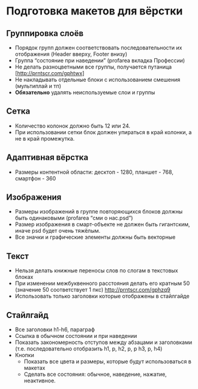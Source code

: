# Подготовка макетов для вёрстки

## Группировка слоёв 
* Порядок групп должен соответствовать последовательности их отображения (Header вверху, Footer внизу)
* Группа “состояние при наведении” (profarea вкладка Профессии)
* Не делать разноцветными все группы, получается путаница
	[http://prntscr.com/gphtwx]
* Не накладывать отдельные блоки с использованием смешения (мультиплай и тп)
* **Обязательно** удалять неиспользуемые слои и группы

## Сетка
* Количество колонок должно быть 12 или 24.
* При использовании сетки блок должен упираться в край колонки, а не в край промежутка.

## Адаптивная вёрстка
* Размеры контентной области: десктоп - 1280, планшет - 768, смартфон - 360

## Изображения
* Размеры изображений в группе повторяющихся блоков должны быть одинаковыми (profarea “сми о нас.psd”)
* Размер изображения в смарт-объекте не должен быть гигантским, иначе psd будет очень тяжёлым.
* Все значки и графические элементы должны быть векторные

## Текст
* Нельзя делать книжные переносы слов по слогам в текстовых блоках
* При изменении межбуквенного расстояния делать его кратным 50 (значение 50 соответствует 1 пкс)
	http://prntscr.com/gphzq9
* Использовать только заголовки которые отображены в стайлгайде

## Стайлгайд
* Все заголовки h1-h6, параграф
* Ссылка в обычном состоянии и при наведении
* Показать закономерность отступов между абзацами и заголовками
	(т.е. последовательно отобразить h1, p, h2, p, p h3, p, h4)
* Кнопки 
	* Показать все цвета и размеры, которые будут использоваться в макетах
	* Сделать все состояния: обычное, наведение, нажатие, неактивное.
